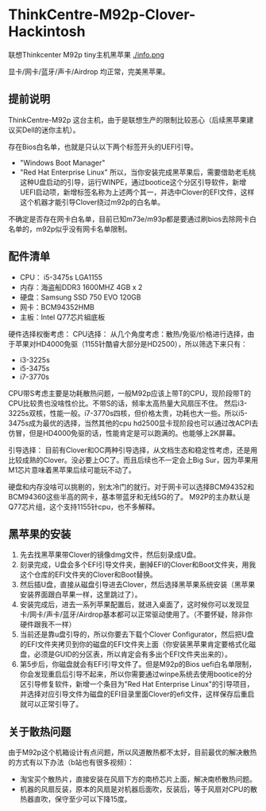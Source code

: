 # ThinkCentre-M92p-Clover-Hackintosh
联想Thinkcenter M92p tiny主机黑苹果
[./info.png](系统截图)

显卡/网卡/蓝牙/声卡/Airdrop 均正常，完美黑苹果。
## 提前说明 
ThinkCentre-M92p 这台主机，由于是联想生产的限制比较恶心（后续黑苹果建议买Dell的迷你主机）。

存在Bios白名单，也就是只认以下两个标签开头的UEFI引导。
- "Windows Boot Manager"
- "Red Hat Enterprise Linux"
所以，当你安装完成黑苹果后，需要借助老毛桃这种U盘启动的引导，运行WINPE，通过bootice这个分区引导软件，新增UEFI启动项，新增标签名称为上述两个其一，并选中Clover的EFI文件，这样这个机器才能引导Clover绕过m92p的白名单。

不确定是否存在网卡白名单，目前已知m73e/m93p都是要通过刷bios去除网卡白名单的，m92p似乎没有网卡名单限制。

## 配件清单
- CPU： i5-3475s LGA1155
- 内存：海盗船DDR3 1600MHZ 4GB x 2
- 硬盘：Samsung SSD 750 EVO 120GB
- 网卡：BCM94352HMB
- 主板：Intel Q77芯片組底板

硬件选择权衡考虑：
CPU选择：
从几个角度考虑：散热/免驱/价格进行选择，由于苹果对HD4000免驱（1155针酷睿大部分是HD2500），所以筛选下来只有：
- i3-3225s
- i5-3475s
- i7-3770s

CPU带S考虑主要是功耗散热问题，一般M92p应该上带T的CPU，现阶段带T的CPU比较贵也没啥性价比。不带S的话，频率太高热量大风扇压不住。
然后i3-3225s双核，性能一般。i7-3770s四核，但价格太贵，功耗也大一些。所以i5-3475s成为最优的选择，当然其他的cpu hd2500显卡现阶段也可以通过改ACPI去仿冒，但是HD4000免驱的话，性能肯定是可以跑满的。也能够上2K屏幕。

引导选择：
目前有Clover和OC两种引导选择，从文档生态和稳定性考虑，还是用比较成熟的Clover。没必要上OC了。而且后续也不一定会上Big Sur，因为苹果用M1芯片意味着黑苹果后续可能玩不动了。

硬盘和内存没啥可以挑剔的，别太冷门的就行。对于网卡可以选择BCM94352和BCM94360这些半高的网卡，基本带蓝牙和无线5G的了。
M92P的主办默认是Q77芯片组，这个支持1155针cpu，也不多解释。

## 黑苹果的安装
1. 先去找黑苹果带Clover的镜像dmg文件，然后刻录成U盘。
2. 刻录完成，U盘会多个EFI引导文件夹，删掉EFI的Clover和Boot文件夹，用我这个仓库的EFI文件夹的Clover和Boot替换。
3. 然后插U盘，直接从磁盘引导进去Clover，然后选择黑苹果系统安装（黑苹果安装界面跟白苹果一样，这里跳过了）。
4. 安装完成后，进去一系列苹果配置后，就进入桌面了，这时候你可以发现显卡/网卡/声卡/蓝牙/Airdrop基本都可以正常驱动使用了。（不要怀疑，除非你硬件跟我不一样）
5. 当前还是靠u盘引导的，所以你要去下载个Clover Configurator，然后把U盘的EFI文件夹拷贝到你的磁盘的EFI文件夹上面（你安装黑苹果肯定要格式化磁盘，必须是GUID的分区表，所以肯定会有多出个EFI文件夹出来的）。
6. 第5步后，你磁盘就会有EFI引导文件了。但是M92p的Bios uefi白名单限制，你会发现重启后引导不起来，所以你需要通过winpe系统去使用bootice的分区引导修复软件，新增一个条目为"Red Hat Enterprise Linux"的引导项目，并选择对应引导文件为磁盘的EFI目录里面Clover的efi文件，这样保存后重启就可以正常引导了。

## 关于散热问题
由于M92p这个机箱设计有点问题，所以风道散热都不太好，目前最优的解决散热的方式有以下办法（b站也有很多视频）：
- 淘宝买个散热片，直接安装在风扇下方的南桥芯片上面，解决南桥散热问题。
- 机器的风扇反装，原本的风扇是对机器后面吹，反装后，等于风扇对CPU的散热器直吹，保守至少可以下降15度。







